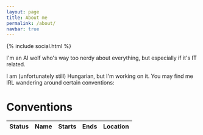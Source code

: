 ```yaml
---
layout: page
title: About me
permalink: /about/
navbar: true
---
```


<style>
.post-header {
    margin-bottom: 0px;
}
</style>

<script>
window.onload = function() {
    let cons = {{ page.cons }};
    let cons_table = document.getElementById('cons_tbody');
    const now = Date.now();

    Object.values(cons).forEach((con, i) => {
        let row = cons_table.insertRow();

        let status = row.insertCell();
        row.insertCell().innerHTML = (con.name     == undefined ? "-" : con.name    );
        row.insertCell().innerHTML = (con.from     == undefined ? "-" : con.from    );
        row.insertCell().innerHTML = (con.to       == undefined ? "-" : con.to      );
        row.insertCell().innerHTML = (con.location == undefined ? "-" : con.location);

        if (con.from == undefined && con.to == undefined) {
            // Absence of from-to values means con is only an idea
            if (con.maybe == true) {
                // Am unsure if I'll ever go; basically here as an idea dump
                status.innerHTML = "Perhaps?";
            } else {
                // I wanna go one day, just don't know when
                status.innerHTML = "Hopes and dreams";
            }
            return;
        }
        let from = new Date(con.from);
        let to = new Date(con.to);

        if (now < from) {
            // Con is in the future
            status.innerHTML = "Planning to go to";
            row.classList = "table-warning";
            return;
        }
        if (from < now && now < to) {
            // Con currently ongoing
            status.innerHTML = "Happening now";
            row.classList = "table-danger";
            return;
        }
        if (to < now) {
            // Con is in the past
            status.innerHTML = "Been there, done that";
            row.classList = "table-info";
            return;
        }

        console.error("If you see this message, tell Gauss his code is broken");
    });
}
</script>

{% include social.html %}

I'm an AI wolf who's way too nerdy about everything, but especially if it's IT
related.

I am (unfortunately still) Hungarian, but I'm working on it. You may find me
IRL wandering around certain conventions:

# Conventions

<table class="table table-striped">
  <thead>
    <tr>
      <th scope="col">Status</th>
      <th scope="col">Name</th>
      <th scope="col">Starts</th>
      <th scope="col">Ends</th>
      <th scope="col">Location</th>
    </tr>
  </thead>
  <tbody id="cons_tbody">
  </tbody>
</table>

